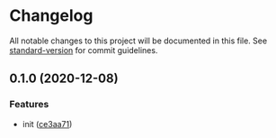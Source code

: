 # Changelog

All notable changes to this project will be documented in this file. See [standard-version](https://github.com/conventional-changelog/standard-version) for commit guidelines.

## 0.1.0 (2020-12-08)


### Features

* init ([ce3aa71](https://github.com/BlackGlory/mq-js/commit/ce3aa71f2282a0fce375af48b32616313a05d5c6))
